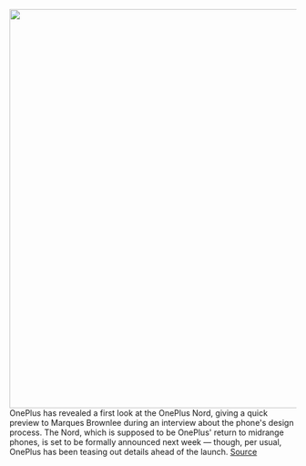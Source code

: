 <img src='https://cdn.vox-cdn.com/thumbor/ymqQAFD84eaApZZtmJButoWH88k=/0x0:1948x1299/1200x800/filters:focal(819x495:1129x805)/cdn.vox-cdn.com/uploads/chorus_image/image/67055421/oneplus_nord.0.png' width='700px' /><br/>
OnePlus has revealed a first look at the OnePlus Nord, giving a quick preview to Marques Brownlee during an interview about the phone's design process. The Nord, which is supposed to be OnePlus' return to midrange phones, is set to be formally announced next week — though, per usual, OnePlus has been teasing out details ahead of the launch.
<a href='https://www.theverge.com/2020/7/14/21324086/oneplus-nord-design-revealed-mkbhd-video'> Source <a/>